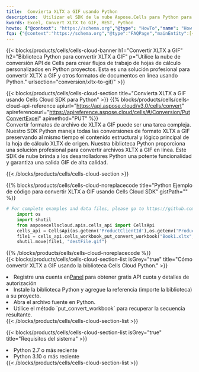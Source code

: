 ```yaml
---
title:  Convierta XLTX a GIF usando Python
description:  Utilizar el SDK de la nube Aspose.Cells para Python para convertir un archivo de formato XLTX a un archivo de formato GIF.
kwords: Excel, Convert XLTX to GIF, REST, Python
howto: {"@context": "https://schema.org","@type": "HowTo","name": "How to convert XLTX to GIF using the Cells Cloud Python library.","description": "How to convert XLTX to GIF using the Cells Cloud Python library.","image": {"@type": "ImageObject"},"url": "/python/conversion/xltx-to-gif/","step": [{ "@type": "HowToStep","name": "How to convert XLTX to GIF using the Cells Cloud Python library. step 1", "image": {"@type": "ImageObject",},"url": "/python/conversion/xltx-to-gif/","text": "Register an account at <a href='https://dashboard.aspose.cloud/'>Dashboard</a> to get free API quota & authorization details",},{ "@type": "HowToStep","name": "How to convert XLTX to GIF using the Cells Cloud Python library. step 1", "image": {"@type": "ImageObject",},"url": "/python/conversion/xltx-to-gif/","text": "Install Python library and add the reference (import the library) to your project.",},{ "@type": "HowToStep","name": "How to convert XLTX to GIF using the Cells Cloud Python library. step 1", "image": {"@type": "ImageObject",},"url": "/python/conversion/xltx-to-gif/","text": "Open the source file in Python.",},{ "@type": "HowToStep","name": "How to convert XLTX to GIF using the Cells Cloud Python library. step 1", "image": {"@type": "ImageObject",},"url": "/python/conversion/xltx-to-gif/","text": "Use the `put_convert_workbook` method to retrieve the resulting stream.",}, ],"supply": {"@type": "HowToSupply","name": "document"},"tool": [{"@type": "HowToTool","name": "PyCharm, Visual Studio Code, Sublime, Eclipse"},{"@type": "HowToTool","name": "Aspose Cells"}],"totalTime": "PT6M"}
fqa: {"@context":"https://schema.org","@type":"FAQPage","mainEntity":[{"@type":"Question","name":"Why convert file formats in C# using REST API?","acceptedAnswer":{"@type":"Answer","text":"Documents are encoded in many ways, and some files may be incompatible with the software you use. To open and read such files, just convert them to appropriate file formats.<br/><ol><li>Install .NET SDK and add the reference (import the library) to your project.</li><li>Open the source file in C# using REST API.</li><li>Call the PutConvertWorkbookRequest() method, passing an output filename with required extension.</li><li>Get the result of conversion as a separate file.</li></ol>"}},{"@type":"Question","name":"What file formats can I convert with your C# library?","acceptedAnswer":{"@type":"Answer","text":"We support a variety of file formats for conversion using .NET library, including XLSX, Excel, xls , PDF, CSV, HTML, Markdown, XML, PNG, JPG, TIFF, Json, TXT and many more."}},{"@type":"Question","name":"What is the maximum allowed file size for conversion using this .NET library?","acceptedAnswer":{"@type":"Answer","text":"There are no file size limits for format conversions using .NET library."}}]}
---
```

{{< blocks/products/cells/cells-cloud-banner h1="Convertir XLTX a GIF" h2="Biblioteca Python para convertir XLTX a GIF" p="Utilice la nube de conversión API de Cells para crear flujos de trabajo de hojas de cálculo personalizados en Python proyectos. Esta es una solución profesional para convertir XLTX a GIF y otros formatos de documentos en línea usando Python." urlsection="conversion/xltx-to-gif/" >}}

{{< blocks/products/cells/cells-cloud-section title="Convierta XLTX a GIF usando Cells Cloud SDK para Python" >}}
{{% blocks/products/cells/cells-cloud-api-reference apiurl="https://api.aspose.cloud/v3.0/cells/convert" apireferenceurl="https://apireference.aspose.cloud/cells/#/Conversion/PutConvertExcel" apimethod="PUT" %}}
<br/>
Convertir formatos de archivo de XLTX a GIF puede ser una tarea compleja. Nuestro SDK Python maneja todas las conversiones de formato XLTX a GIF preservando al mismo tiempo el contenido estructural y lógico principal de la hoja de cálculo XLTX de origen. Nuestra biblioteca Python proporciona una solución profesional para convertir archivos XLTX a GIF en línea. Este SDK de nube brinda a los desarrolladores Python una potente funcionalidad y garantiza una salida GIF de alta calidad.

{{< /blocks/products/cells/cells-cloud-section >}}

{{% blocks/products/cells/cells-cloud-noreplacecode title="Python Ejemplo de código para convertir XLTX a GIF usando Cells Cloud SDK" gistPath="" %}}
 
```python
# For complete examples and data files, please go to https://github.com/aspose-cells-cloud/aspose-cells-cloud-python/
    import os
    import shutil
    from asposecellscloud.apis.cells_api import CellsApi
    cells_api = CellsApi(os.getenv('ProductClientId'),os.getenv('ProductClientSecret'))
    file1 = cells_api.cells_workbook_put_convert_workbook("Book1.xltx",format="gif")
    shutil.move(file1, "destFile.gif")     
```
 
{{% /blocks/products/cells/cells-cloud-noreplacecode %}}
<br/>
{{< blocks/products/cells/cells-cloud-section-list isGrey="true" title="Cómo convertir XLTX a GIF usando la biblioteca Cells Cloud Python." >}}
<li> Registre una cuenta en<a href="https://dashboard.aspose.cloud/">Panel</a> para obtener gratis API cuota y detalles de autorización</li>
<li>Instale la biblioteca Python y agregue la referencia (importe la biblioteca) a su proyecto.</li>
<li>Abra el archivo fuente en Python.</li>
<li>Utilice el método `put_convert_workbook` para recuperar la secuencia resultante.</li>
{{< /blocks/products/cells/cells-cloud-section-list >}}

{{< blocks/products/cells/cells-cloud-section-list isGrey="true" title="Requisitos del sistema" >}}
<li>Python 2.7 o más reciente</li>
<li>Python 3.10 o más reciente</li>
{{< /blocks/products/cells/cells-cloud-section-list >}}
